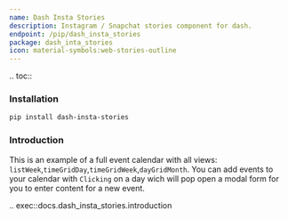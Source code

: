 ```yaml
---
name: Dash Insta Stories
description: Instagram / Snapchat stories component for dash.
endpoint: /pip/dash_insta_stories
package: dash_inta_stories
icon: material-symbols:web-stories-outline
---
```


.. toc::

### Installation

```bash
pip install dash-insta-stories
```

### Introduction

This is an example of a full event calendar with all views: `listWeek`,`timeGridDay`,`timeGridWeek`,`dayGridMonth`. You can add events to your calendar with `Clicking` on a day wich will pop open a modal form for you to enter content for a new event.

.. exec::docs.dash_insta_stories.introduction

